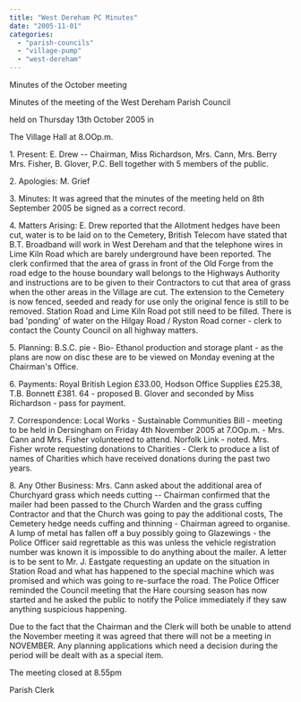 ```yaml
---
title: "West Dereham PC Minutes"
date: "2005-11-01"
categories: 
  - "parish-councils"
  - "village-pump"
  - "west-dereham"
---
```


Minutes of the October meeting

Minutes of the meeting of the West Dereham Parish Council

held on Thursday 13th October 2005 in

The Village Hall at 8.OOp.m.

1\. Present: E. Drew -- Chairman, Miss Richardson, Mrs. Cann, Mrs. Berry Mrs. Fisher, B. Glover, P.C. Bell together with 5 members of the public.

2\. Apologies: M. Grief

3\. Minutes: It was agreed that the minutes of the meeting held on 8th September 2005 be signed as a correct record.

4\. Matters Arising: E. Drew reported that the Allotment hedges have been cut, water is to be laid on to the Cemetery, British Telecom have stated that B.T. Broadband will work in West Dereham and that the telephone wires in Lime Kiln Road which are barely underground have been reported. The clerk confirmed that the area of grass in front of the Old Forge from the road edge to the house boundary wall belongs to the Highways Authority and instructions are to be given to their Contractors to cut that area of grass when the other areas in the Village are cut. The extension to the Cemetery is now fenced, seeded and ready for use only the original fence is still to be removed. Station Road and Lime Kiln Road pot still need to be filled. There is bad 'ponding' of water on the Hilgay Road / Ryston Road corner - clerk to contact the County Council on all highway matters.

5\. Planning: B.S.C. pie - Bio- Ethanol production and storage plant - as the plans are now on disc these are to be viewed on Monday evening at the Chairman's Office.

6\. Payments: Royal British Legion £33.00, Hodson Office Supplies £25.38, T.B. Bonnett £381. 64 - proposed B. Glover and seconded by Miss Richardson - pass for payment.

7\. Correspondence: Local Works - Sustainable Communities Bill - meeting to be held in Dersingham on Friday 4th November 2005 at 7.OOp.m. - Mrs. Cann and Mrs. Fisher volunteered to attend. Norfolk Link - noted. Mrs. Fisher wrote requesting donations to Charities - Clerk to produce a list of names of Charities which have received donations during the past two years.

8\. Any Other Business: Mrs. Cann asked about the additional area of Churchyard grass which needs cutting -- Chairman confirmed that the mailer had been passed to the Church Warden and the grass cuffing Contractor and that the Church was going to pay the additional costs, The Cemetery hedge needs cuffing and thinning - Chairman agreed to organise. A lump of metal has fallen off a buy possibly going to Glazewings - the Police Officer said regrettable as this was unless the vehicle registration number was known it is impossible to do anything about the mailer. A letter is to be sent to Mr. J. Eastgate requesting an update on the situation in Station Road and what has happened to the special machine which was promised and which was going to re-surface the road. The Police Officer reminded the Council meeting that the Hare coursing season has now started and he asked the public to notify the Police immediately if they saw anything suspicious happening.

Due to the fact that the Chairman and the Clerk will both be unable to attend the November meeting it was agreed that there will not be a meeting in NOVEMBER. Any planning applications which need a decision during the period will be dealt with as a special item.

The meeting closed at 8.55pm

Parish Clerk
